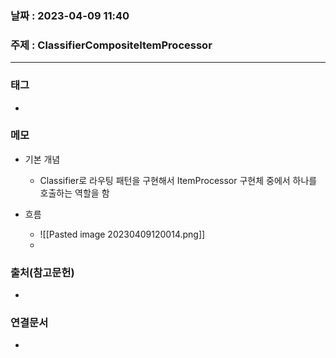 ### 날짜 : 2023-04-09 11:40
### 주제 : ClassifierCompositeItemProcessor
---
### 태그
* 

### 메모
* 기본 개념
	* Classifier로 라우팅 패턴을 구현해서 ItemProcessor 구현체 중에서 하나를 호출하는 역할을 함

* 흐름
	* ![[Pasted image 20230409120014.png]]
	* 
### 출처(참고문헌)
-  

### 연결문서
- 